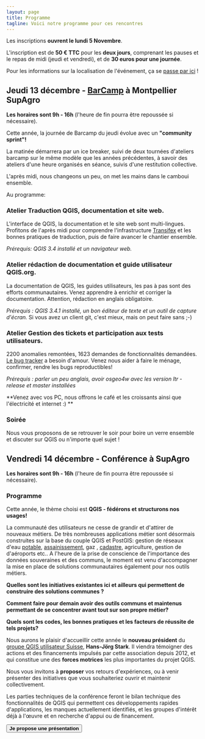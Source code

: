 ```yaml
---
layout: page
title: Programme
tagline: Voici notre programme pour ces rencontres
---
```


<!-- Vous trouverez ici au cours du mois de novembre le programme de ces deux jours.  -->

Les inscriptions **ouvrent le lundi 5 Novembre**.

L'inscription est de **50 € TTC** pour les **deux jours**, comprenant les pauses et le repas de midi (jeudi et vendredi), et de **30 euros pour une journée**.

Pour les informations sur la localisation de l'événement, ça se [passe par ici](z10_localisation.html) !

## Jeudi 13 décembre - [BarCamp](https://fr.wikipedia.org/wiki/BarCamp) à Montpellier SupAgro

**Les horaires sont 9h - 16h** (l'heure de fin pourra être repoussée si nécessaire).

Cette année, la journée de Barcamp du jeudi évolue avec un **"community sprint"!**

La matinée démarrera par un ice breaker, suivi de deux tournées d'ateliers barcamp sur le même modèle que les années précédentes, à savoir des ateliers d'une heure organisés en séance, suivis d'une restitution collective. 

L'après midi, nous changeons un peu, on met les mains dans le camboui ensemble.

Au programme:

### Atelier Traduction QGIS, documentation et site web. 

L'interface de QGIS, la documentation et le site web sont multi-lingues. Profitons de l'après midi pour comprendre l'infrastructure [Transifex](https://www.transifex.com/qgis/QGIS/translate/#fr/qgis-application/149393953?q=translated%3Ano) et les bonnes pratiques de traduction, puis de faire avancer le chantier ensemble. 

*Prérequis: QGIS 3.4 installé et un navigateur web.*

### Atelier rédaction de documentation et guide utilisateur QGIS.org. 

La documentation de QGIS, les guides utilisateurs, les pas à pas sont des efforts communautaires. Venez apprendre à enrichir et corriger la documentation. Attention, rédaction en anglais obligatoire. 

*Prérequis :  QGIS 3.4.1 installé, un bon éditeur de texte et un outil de capture d'écran.* Si vous avez un client git, c'est mieux, mais on peut faire sans ;-) 

### Atelier Gestion des tickets et participation aux tests utilisateurs.

2200 anomalies remontées, 1623 demandes de fonctionnalités demandées. [Le bug tracker](https://issues.qgis.org/) a besoin d'amour. Venez nous aider à faire le ménage, confirmer, rendre les bugs reproductibles! 

*Prérequis : parler un peu anglais, avoir osgeo4w avec les version ltr - release et master installées*

**Venez avec vos PC, nous offrons le café et les croissants ainsi que l'électricité et internet :) **

### Soirée

Nous vous proposons de se retrouver le soir pour boire un verre ensemble et discuter sur QGIS ou n'importe quel sujet !


## Vendredi 14 décembre - Conférence à SupAgro

**Les horaires sont 9h - 16h** (l'heure de fin pourra être repoussée si nécessaire).

### Programme

Cette année, le thème choisi est **QGIS - fédérons et structurons nos usages!**

La communauté des utilisateurs ne cesse de grandir et d'attirer de nouveaux métiers. De très nombreuses applications métier sont désormais construites sur la base du couple QGIS et PostGIS:  gestion de réseaux d'eau [potable](http://qwat.org/), [assainissement](https://github.com/QGEP),  gaz ,  [cadastre](https://plugins.qgis.org/plugins/cadastre/), agriculture, gestion de d'aéroports etc.. 
A l'heure de la prise de conscience de l'importance des données souveraines et des communs, le moment est venu d'accompagner la mise en place de solutions communautaires également pour nos outils métiers.


**Quelles sont les initiatives existantes ici et ailleurs qui permettent de construire des solutions communes ?**

**Comment faire pour demain avoir des outils communs et maintenus permettant de se concentrer avant tout sur son propre métier?**

**Quels sont les codes, les bonnes pratiques et les facteurs de réussite de tels projets?**

Nous aurons le plaisir d'accueillir cette année le **nouveau président** du [groupe QGIS utilisateur Suisse](https://www.qgis.ch), **Hans-Jörg Stark**. Il viendra témoigner des actions et des financements impulsés par cette association depuis 2012, et qui constitue une des **forces motrices** les plus importantes du projet QGIS.

Nous vous invitons à **proposer** vos retours d'expériences, ou à venir présenter des initiatives que vous souhaiteriez ouvrir et maintenir collectivement.

Les parties techniques de la conférence feront le bilan technique des fonctionnalités de QGIS qui permettent ces développements rapides d'applications, les manques actuellement identifiés, et les groupes d'intérêt déjà à l'œuvre et en recherche d'appui ou de financement.

<button name="button" onclick="location.href='/presentation.html';">**Je propose une présentation**</button>
